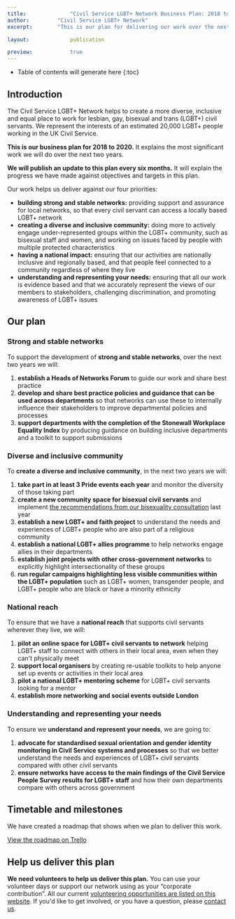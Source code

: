 ```yaml
---
title:  			"Civil Service LGBT+ Network Business Plan: 2018 to 2020"
author:			"Civil Service LGBT+ Network"
excerpt: 		"This is our plan for delivering our work over the next two years."

layout: 			publication

preview:			true
---
```


<!-- Include the following to generate a Table of Contents -->
* Table of contents will generate here
{:toc}
<!-- Don't touch the Table of Contents above -->

<!-- Include this line to process the Markdown and format the content properly -->
<div id="page-content" markdown="1">
<!-- Don't remove the line of code above -->




## Introduction 

The Civil Service LGBT+ Network helps to create a more diverse, inclusive and equal place to work for lesbian, gay, bisexual and trans (LGBT+) civil servants. We represent the interests of an estimated 20,000 LGBT+ people working in the UK Civil Service.

**This is our business plan for 2018 to 2020.** It explains the most significant work we will do over the next two years. 

**We will publish an update to this plan every six months.** It will explain the progress we have made against objectives and targets in this plan.

Our work helps us deliver against our four priorities:

- **building strong and stable networks:** providing support and assurance for local networks, so that every civil servant can access a locally based LGBT+ network
- **creating a diverse and inclusive community:** doing more to actively engage under-represented groups within the LGBT+ community, such as bisexual staff and women, and working on issues faced by people with multiple protected characteristics
- **having a national impact:** ensuring that our activities are nationally inclusive and regionally based, and that people feel connected to a community regardless of where they live
- **understanding and representing your needs:** ensuring that all our work is evidence based and that we accurately represent the views of our members to stakeholders, challenging discrimination, and promoting awareness of LGBT+ issues

## Our plan

### Strong and stable networks

To support the development of **strong and stable networks**, over the next two years we will:

1. **establish a Heads of Networks Forum** to guide our work and share best practice
2. **develop and share best practice policies and guidance that can be used across departments** so that networks can use these to internally influence their stakeholders to improve departmental policies and processes
3. **support departments with the completion of the Stonewall Workplace Equality Index** by producing guidance on building inclusive departments and a toolkit to support submissions

### Diverse and inclusive community

To **create a diverse and inclusive community**, in the next two years we will:

1. **take part in at least 3 Pride events each year** and monitor the diversity of those taking part
2. **create a new community space for bisexual civil servants** and implement [the recommendations from our bisexuality consultation](https://www.civilservice.lgbt/publication/improving-the-experiences-of-bisexual-civil-servants/) last year
3. **establish a new LGBT+ and faith project** to understand the needs and experiences of LGBT+ people who are also part of a religious community
4. **establish a national LGBT+ allies programme** to help networks engage allies in their departments
5. **establish joint projects with other cross-government networks** to explicitly highlight intersectionality of these groups 
6. **run regular campaigns highlighting less visible communities within the LGBT+ population** such as LGBT+ women, transgender people, and LGBT+ people who are black or have a minority ethnicity

### National reach

To ensure that we have a **national reach** that supports civil servants wherever they live, we will:

1. **pilot an online space for LGBT+ civil servants to network** helping LGBT+ staff to connect with others in their local area, even when they can't physically meet
2. **support local organisers** by creating re-usable toolkits to help anyone set up events or activities in their local area
3. **pilot a national LGBT+ mentoring scheme** for LGBT+ civil servants looking for a mentor
4. **establish more networking and social events outside London**

### Understanding and representing your needs

To ensure we **understand and represent your needs**, we are going to:

1. **advocate for standardised sexual orientation and gender identity monitoring in Civil Service systems and processes** so that we better understand the needs and experiences of LGBT+ civil servants compared with other civil servants
2. **ensure networks have access to the main findings of the Civil Service People Survey results for LGBT+ staff** and how their own departments compare with others across government

## Timetable and milestones

We have created a roadmap that shows when we plan to deliver this work.

[View the roadmap on Trello](https://trello.com/b/t77sCYza)

## Help us deliver this plan

**We need volunteers to help us deliver this plan.** You can use your volunteer days or support our network using as your “corporate contribution”. All our current [volunteering opportunities are listed on this website](/2018/06/01/were-looking-for-volunteers). If you'd like to get involved, or you have a question, please [contact us](/about/contact-us/).

<!-- Include this line to process the Markdown and format the content properly -->
</div>
<!-- Don't remove the line of code above -->